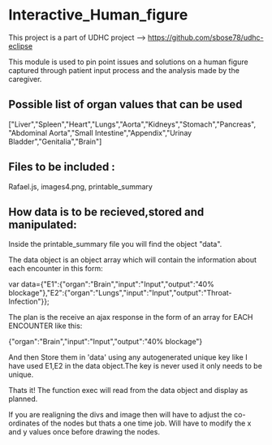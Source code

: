 Interactive_Human_figure
========================
This project is a part of UDHC project --> https://github.com/sbose78/udhc-eclipse

This module is used to pin point issues and solutions on a human figure captured through 
patient input process and the analysis made by the caregiver.

Possible list of organ values that can be used
----------------------------------------------

["Liver","Spleen","Heart","Lungs","Aorta","Kidneys","Stomach","Pancreas",
"Abdominal Aorta","Small Intestine","Appendix","Urinay Bladder","Genitalia","Brain"] 

Files to be included : 
--------------------

Rafael.js, 
images4.png, 
printable_summary


How data is to be recieved,stored and manipulated:
-------------------------------------------------

Inside the printable_summary file you will find the object "data".

The data object is an object array which will contain the information about each encounter in this form:

var data={"E1":{"organ":"Brain","input":"Input","output":"40% blockage"},"E2":{"organ":"Lungs","input":"Input","output":"Throat-Infection"}};

The plan is the receive an ajax response in the form of an array for EACH ENCOUNTER like this: 

{"organ":"Brain","input":"Input","output":"40% blockage"}

And then Store them in 'data' using any autogenerated unique key like I have used E1,E2 in the data object.The key is never used it only needs to be unique.


Thats it! The function exec will read from the data object and display as planned.

If you are realigning the divs and image then will have to adjust the co-ordinates of the nodes but thats a one time job. Will have to modify the x and y values once before drawing the nodes.
